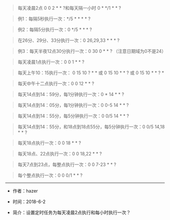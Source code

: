 > 每天凌晨2点  0 0 2 * * ?和每天隔一小时 0 * */1 * * ?

> 例1：每隔5秒执行一次：*/5 * * * * ?

> 例2：每隔5分执行一次：0 */5 * * * ?

> 在26分、29分、33分执行一次：0 26,29,33 * * * ?

> 例3：每天半夜12点30分执行一次：0 30 0 * * ? （注意日期域为0不是24）

> 每天凌晨1点执行一次：0 0 1 * * ?

> 每天上午10：15执行一次： 0 15 10 ? * * 或 0 15 10 * * ? 或 0 15 10 * * ? *

> 每天中午十二点执行一次：0 0 12 * * ?

> 每天14点到14：59分，每1分钟执行一次：0 * 14 * * ?

> 每天14点到14：05分，每1分钟执行一次：0 0-5 14 * * ?

> 每天14点到14：55分，每5分钟执行一次：0 0/5 14 * * ?

> 每天14点到14：55分，和18点到18点55分，每5分钟执行一次：0 0/5 14,18 * * ?

> 每天18点执行一次：0 0 18 * * ?

> 每天18点、22点执行一次：0 0 18,22 * * ?

> 每天7点到23点，每整点执行一次：0 0 7-23 * * ?

> 每个整点执行一次：0 0 0/1 * * ?

---

- 作者：hazer

- 时间：2018-6-2

- 简介：设置定时任务为每天凌晨2点执行和每小时执行一次？

